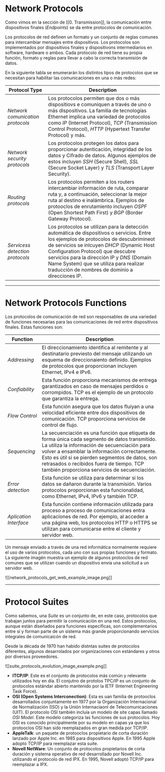 # Network Protocols

Como vimos en la sección de [[0. Transmission]], la comunicación entre dispositivos finales (*Endpoints*) se da entre protocolos de comunicación.

Los protocolos de red definen un formato y un conjunto de reglas comunes para intercambiar mensajes entre dispositivos. Los protocolos son implementados por dispositivos finales y dispositivons intermediarios en software, hardware o ambos. Cada protocolo de red tiene su propia función, formato y reglas para llevar a cabo la correcta transmisión de datos.

En la siguiente tabla se enumerarán los distintos tipos de protocolos que se necesitan para habilitar las comunicaciones en una o más redes:

| Protocol Type                    | Description                                                                                                                                                                                                                                                                                                                                                            |
| -------------------------------- | ---------------------------------------------------------------------------------------------------------------------------------------------------------------------------------------------------------------------------------------------------------------------------------------------------------------------------------------------------------------------- |
| *Network comunication protocols* | Los protocolos permiten que dos o más dispositiovs e comuniquen a través de uno o más dispositivos. La familia de tecnologías Ethernet implica una variedad de protocolos como *IP* (Internet Protocol), *TCP* (Transmission Control Protocol), *HTTP* (Hypertext Transfer Protocol) y más.                                                                            |
| *Network security protocols*     | Los protocolos protegen los datos para proporcionar autenticación, integridad de los datos y Cifrado de datos. Algunos ejemplos de estos incluyen *SSH* (Secure Shell), *SSL* (Secure Socket Layer) y *TLS* (Transport Layer Security).                                                                                                                                |
| *Routing protocols*              | Los protocolos permiten a los routers intercambiar información de ruta, comparar ruta y, a continuación, seleccionar la mejor ruta al destino e inalámbrica. Ejemplos de protooclos de enrutamiento incluyen *OSPF* (Open Shortest Path First) y *BGP* (Border Gateway Protocol).                                                                                      |
| *Servicess detection protocols*  | Los protocolos se utilizan para la detección automática de dispositivos o servicios. Entre los ejemplos de protocolos de descubrimineot de servicios se inlcuyen *DHCP* (Dynamic Host Configuration Protocol) que descubre servicios para la dirección IP y *DNS* (Domain Name System) que se utiliza para realizar traducción de nombres de dominio a direcciones IP. |

---
# Network Protocols Functions

Los protocolos de comunicación de red son responsables de una variedad de funciones necesarias para las comunicaciones de red entre dispositivos finales. Estas funciones son:

| Function               | Description                                                                                                                                                                                                                                                                                                                                      |
| ---------------------- | ------------------------------------------------------------------------------------------------------------------------------------------------------------------------------------------------------------------------------------------------------------------------------------------------------------------------------------------------ |
| *Addressing*           | El direccionamiento identifica al remitente y al destinatario previesto del mensaje utilizando un esquema de direccionaiento definido. Ejemplos de protocolos que proporcionan incluyen Ethernet, IPv4 e IPv6.                                                                                                                                   |
| *Confiability*         | Esta función proporciona mecanismos de entrega garantizados en caso de mensajes perdidos o corrompidos. TCP es el ejemplo de un protocolo que garantiza la entrega.                                                                                                                                                                              |
| *Flow Control*         | Esta función asegura que los datos fluiyan a una velocidad eficiente entre dos dispositivos de comunicación. TCP proporciona servicios de control de flujo.                                                                                                                                                                                      |
| *Sequencing*           | La secuenciación es una función que etiqueta de forma única cada segmento de datos transmitido. La utiliza la información de secuenciación para volver a ensamblar la información correctamente. Esto es útil si se pierden segmentos de datos, son retrasados o recibidos fuera de tiempo.  TCP también proporciona servicios de secuenciación. |
| *Error detection*      | Esta función se utiliza para determinar si los datos se dañaron durante la transmisión. Varios protocolos proporcionan esta funcionalidad, como Ethernet, IPv4, IPv6 y también TCP.                                                                                                                                                              |
| *Aplication Interface* | Esta función contiene información utilizada para proceso a proceso de comunicaciones entra aplicaciones de red. Por ejemplo, al acceder a una página web, los protocolos HTTP o HTTPS se utilizan para comunicarse entre el cliente y servidor web.                                                                                              |

Un mensaje  enviado a través de una red informática normalmente requiere el uso de varios protocolos, cada uno con sus propias funciones y formato. La siguiente imagén muestra un ejemplo de algunos protooclos de red comunes que se utilizan cuando un dispositivo envía una solicitud a un servidor web.

![[network_protocols_get_web_example_image.png]]

---
# Protocol Suites

Como sabemos, una *Suite* es un conjunto de, en este caso, protocolos que trabajan juntos para permitir la comunicación en una red. Estos protocolos, aunque están diseñados para funciones específicas, son complementarios entre sí y forman parte de un sistema más grande proporcionando servicios integrales de comunicaicón de red.

Desde la década de 1970 han habido distntas suites de protocolos diferentes, algunos desarrolados por organizaciones con estándares y otros por diversos proveedores.

![[suite_protocols_evolution_image_example.png]]

- **ITCP/IP**: Este es el conjunto de protocolos más común y relevante utilizados hoy en día. El conjutno de protolos TPC/IP es un conjunto de protocolos estándar abierto mantenido por la IETF (Internet Engineering Task Force).
- **OSI (Open Systems Interconection)**: Esta es uan familia de protooclos desarrollados conjuntamente en 1977 por la Organización Internacional de Normalización (ISO) y la Unión Internaciaonl de Telecomunicaciones (UIT). El protocolo OSI también incluía un modelo de site capas llamado *OSI Model*. Este modelo categoriza las funciones de sus protocolos. Hoy OSI es conocido principalmente por su modelo en capas ya que los protooclos OSI han sido reemplazados en gran medida por TCP/IP.
- **AppleTalk**: un paquete de protooclos propietario de corta duración lanzado por Apple Inc. en 1985 para dispositivos Apple. En 1995 Apple adoptó TCP/IP para reemplazar esta suite.
- **Novell NetWare**: Un conjunto de protocolos propietarios de corta duración y sistema operativo de red desarrollado por Novell Inc. utilizando el protocolo de red IPX. En 1995, Novell adoptó TCP/IP para reemplazar a IPX.

